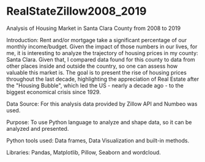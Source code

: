 # RealStateZillow2008_2019

Analysis of Housing Market in Santa Clara County from 2008 to 2019

Introduction: Rent and/or mortgage take a significant percentage of our monthly income/budget. Given the impact of those numbers in our lives, for me, it is interesting to analyze the trajectory of housing prices in my county: Santa Clara. Given that, I compared data found for this county to data from other places inside and outside the country, so one can assess how valuable this market is. The goal is to present the rise of housing prices throughout the last decade, highlighting the appreciation of Real Estate after the "Housing Bubble", which led the US - nearly a decade ago - to the biggest economical crisis since 1929.

Data Source: For this analysis data provided by Zillow API and Numbeo was used.

Purpose: To use Python language to analyze and shape data, so it can be analyzed and presented.

Python tools used: Data frames, Data Visualization and built-in methods.

Libraries: Pandas, Matplotlib, Pillow, Seaborn and wordcloud.
